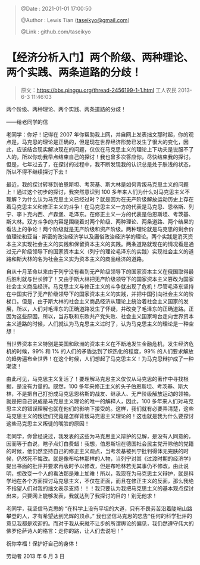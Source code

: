 > @Date    : 2021-01-01 17:00:50
>
> @Author  : Lewis Tian (taseikyo@gmail.com)
>
> @Link    : github.com/taseikyo

# 【经济分析入门】两个阶级、两种理论、两个实践、两条道路的分歧！

> 原文：https://bbs.pinggu.org/thread-2456199-1-1.html 工人农民 2013-6-3 11:46:03

两个阶级、两种理论、两个实践、两条道路的分歧！

——给老同学的信

老同学：你好！记得在 2007 年你帮助我上网，并自网上发表拙文那时起，你的观点是，马克思的理论是正确的，但是现在世界经济形势已发生了很大的变化，因此，应该结合现实解决现在的问题，仅仅在马克思主义的理论上下功夫是说服不了人的，所以你劝我早点结束自己的探讨！我也曾多次答应你，尽快结束我的探讨。但是，七年过去了，在探讨的过程中，我不断发现我的认识总是处于肤浅的状态，所以不得不继续探讨下去！

最近，我的探讨转移到伯恩斯坦、考茨基、斯大林是如何背叛马克思主义的问题上！通过这个初步的探讨，我突然意识到 100 多年来人们为什么对马克思主义不理解？为什么认为马克思主义已经过时？就是因为在无产阶级解放运动历史上存在着马克思主义和修正主义的斗争！在马克思主义一方的代表是马克思、恩格斯、列宁、李卜克内西、卢森堡、毛泽东。在修正主义一方的代表是伯恩斯坦、考茨基、斯大林。双方斗争的内容是围绕着对两个阶级、两种理论、两条道路、两个结果的看法上的争论！两个阶级就是无产阶级和资产阶级。两种理论就是马克思的剩余价值理论和亚当 · 斯密的政治经济学以及庸俗政治经济学的理论。两个实践是消灭资本主义实现社会主义的实践和保留资本主义的实践。两条道路就现在的情况看是通过无产阶级领导下的国家资本主义（列宁的理论毛泽东的实践）实现社会主义的道路和斯大林的名为社会主义实为资本主义的商品经济的道路。

自从十月革命以来由于列宁没有看到无产阶级领导下的国家资本主义在俄国取得最后胜利就与世长辞了！又由于斯大林把无产阶级领导下的国家资本主义篡改为国家社会主义商品经济。马克思主义与修正主义的斗争就出现了危机！尽管毛泽东坚持在中国实行了无产阶级领导下的国家资本主义的实践，并把中国引向社会主义的阶梯口。但是，由于斯大林的社会主义商品经济从理论上统治着社会主义国家的发展，所以，人们对毛泽东的正确道路发生了怀疑，并改变了毛泽东的正确道路。正因为这些原因，所以，当苏联和东欧共产党失败、社会主义国家垮台走向世界资本主义道路的时候，人们就认为马克思主义过时了，认为马克思主义的理论是一种空想！

当世界资本主义特别是美国和欧洲的资本主义在不断地发生金融危机，发生经济危机的时候，99% 和 1% 的人们的矛盾达到了炽热化的程度，99% 的人们要求解放的趋势遍布全世界！在这个时候，人们想起了马克思主义！为马克思辩护成了一种潮流！

由此可见，马克思主义复活了！要理解马克思主义仅仅从马克思的著作中寻找根据，是没有力量的。既然，100 多年来修正主义的头子伯恩斯坦、考茨基、斯大林，不是把自己打扮成马克思恩格斯的战友、继承人、无产阶级解放运动的领袖，就是把自己说成是马克思主义理论的唯一的解释人，因此，100 多年来人们对马克思主义的错误理解也就在他们的影响下接受的。这样，我们就有必要弄清楚，这些马克思主义的叛徒们究竟是怎样背叛马克思主义理论的！这也就是我为什么要探讨这些马克思主义叛徒的嘴脸的原因！

老同学，你曾经说过，我发表的这些为马克思主义辩护的见解，是没有人同意的，因而等于白说，瞎子点灯白费蜡！我想，伯恩斯坦在德国社会民主党开除他的党籍的时候，他仍然坚持自己的修正主义观点，当考茨基被列宁批判得体无完肤的时候，仍然死不悔改。就是像布哈林那样的人物，当列宁对其《过渡时期的经济学》提出书面的批评并要求再版时予以修改，但是布哈林若无其事仍不修改。由此说明，想改变一个人的看法那是难上加难！所以，我现在为马克思主义辩护，就是科学地在各个方面探讨马克思主义，不仅在正面，而且在修正主义的反面，那么我绝不指望人们对我的拙文表示支持！！！我只要认为我把马克思主义的基本观点探讨出来，只要网上能够发表，我就达到了我探讨的目的！别无他求！

老同学，我坚信马克思的 “在科学上没有平坦的大道，只有不畏劳苦沿着陡峭山路攀登的人，才有希望达到光辉的顶点。” 我也坚信马克思的忠告“任何的科学批评的意见我都是欢迎的。而对于我从来就不让步的所谓舆论的偏见，我仍然遵守伟大的佛罗伦萨诗人的格言：走你的路，让人们去说吧！”

祝你幸福！保护好自己的身体！

劳动者 2013 年 6 月 3 日